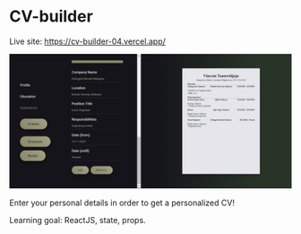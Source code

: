 # CV-builder

Live site: https://cv-builder-04.vercel.app/

![Alt text](image-1.png)

Enter your personal details in order to get a personalized CV! 

Learning goal: ReactJS, state, props.
